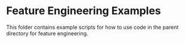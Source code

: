 # Feature Engineering Examples

This folder contains example scripts for how to use code in the parent directory for feature engineering.